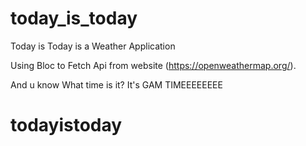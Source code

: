 # today_is_today

Today is Today is a Weather Application 

Using Bloc to Fetch Api from website (https://openweathermap.org/).

And u know What time is it? It's GAM TIMEEEEEEEE

# todayistoday


